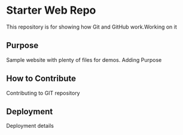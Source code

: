 # Starter Web Repo

This repository is for showing how Git and GitHub work.Working on it

## Purpose

Sample website with plenty of files for demos.
Adding Purpose

## How to Contribute

Contributing to GIT repository

## Deployment

Deployment details